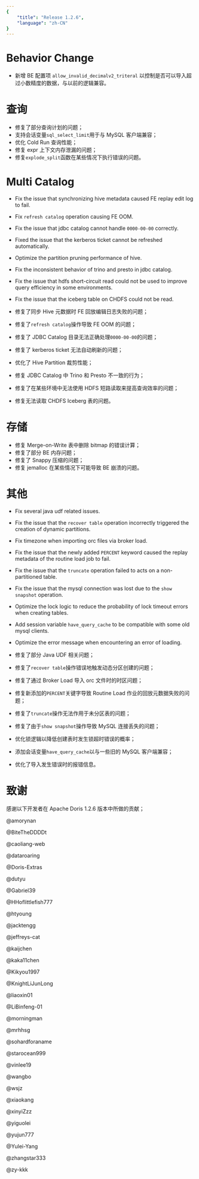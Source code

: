 ```yaml
---
{
    "title": "Release 1.2.6",
    "language": "zh-CN"
}
---
```


<!--
Licensed to the Apache Software Foundation (ASF) under one
or more contributor license agreements.  See the NOTICE file
distributed with this work for additional information
regarding copyright ownership.  The ASF licenses this file
to you under the Apache License, Version 2.0 (the
"License"); you may not use this file except in compliance
with the License.  You may obtain a copy of the License at

  http://www.apache.org/licenses/LICENSE-2.0

Unless required by applicable law or agreed to in writing,
software distributed under the License is distributed on an
"AS IS" BASIS, WITHOUT WARRANTIES OR CONDITIONS OF ANY
KIND, either express or implied.  See the License for the
specific language governing permissions and limitations
under the License.
-->



# Behavior Change

- 新增 BE 配置项 `allow_invalid_decimalv2_triteral` 以控制是否可以导入超过小数精度的数据，与以前的逻辑兼容。


# 查询

- 修复了部分查询计划的问题；
- 支持会话变量`sql_select_limit`用于与 MySQL 客户端兼容；
- 优化 Cold Run 查询性能；
- 修复 expr 上下文内存泄漏的问题；
- 修复`explode_split`函数在某些情况下执行错误的问题。

# Multi Catalog

- Fix the issue that synchronizing hive metadata caused FE replay edit log to fail.
- Fix `refresh catalog` operation causing FE OOM.
- Fix the issue that jdbc catalog cannot handle `0000-00-00` correctly.

- Fixed the issue that the kerberos ticket cannot be refreshed automatically.

- Optimize the partition pruning performance of hive.
- Fix the inconsistent behavior of trino and presto in jdbc catalog.
- Fix the issue that hdfs short-circuit read could not be used to improve query efficiency in some environments.
- Fix the issue that the iceberg table on CHDFS could not be read.
- 修复了同步 Hive 元数据时 FE 回放编辑日志失败的问题；
- 修复了`refresh catalog`操作导致 FE OOM 的问题；
- 修复了 JDBC Catalog 目录无法正确处理`0000-00-00`的问题；
- 修复了 kerberos ticket 无法自动刷新的问题；
- 优化了 Hive Partition 裁剪性能；
- 修复 JDBC Catalog 中 Trino 和 Presto 不一致的行为；
- 修复了在某些环境中无法使用 HDFS 短路读取来提高查询效率的问题；
- 修复无法读取 CHDFS Iceberg 表的问题。

# 存储

- 修复 Merge-on-Write 表中删除 bitmap 的错误计算；
- 修复了部分 BE 内存问题；
- 修复了 Snappy 压缩的问题；
- 修复 jemalloc 在某些情况下可能导致 BE 崩溃的问题。

# 其他

- Fix several java udf related issues.
- Fix the issue that the `recover table` operation incorrectly triggered the creation of dynamic partitions.
- Fix timezone when importing orc files via broker load.
- Fix the issue that the newly added `PERCENT` keyword caused the replay metadata of the routine load job to fail.
- Fix the issue that the `truncate` operation failed to acts on a non-partitioned table.
- Fix the issue that the mysql connection was lost due to the `show snapshot` operation.
- Optimize the lock logic to reduce the probability of lock timeout errors when creating tables.
- Add session variable `have_query_cache` to be compatible with some old mysql clients.
- Optimize the error message when encountering an error of loading.

- 修复了部分 Java UDF 相关问题；
- 修复了`recover table`操作错误地触发动态分区创建的问题；
- 修复了通过 Broker Load 导入 orc 文件时的时区问题；
- 修复新添加的`PERCENT`关键字导致 Routine Load 作业的回放元数据失败的问题；
- 修复了`truncate`操作无法作用于未分区表的问题；
- 修复了由于`show snapshot`操作导致 MySQL 连接丢失的问题；
- 优化锁逻辑以降低创建表时发生锁超时错误的概率；
- 添加会话变量`have_query_cache`以与一些旧的 MySQL 客户端兼容；
- 优化了导入发生错误时的报错信息。

# 致谢

感谢以下开发者在 Apache Doris 1.2.6 版本中所做的贡献；

@amorynan

@BiteTheDDDDt

@caoliang-web

@dataroaring

@Doris-Extras

@dutyu

@Gabriel39

@HHoflittlefish777

@htyoung

@jacktengg

@jeffreys-cat

@kaijchen

@kaka11chen

@Kikyou1997

@KnightLiJunLong

@liaoxin01

@LiBinfeng-01

@morningman

@mrhhsg

@sohardforaname

@starocean999

@vinlee19

@wangbo

@wsjz

@xiaokang

@xinyiZzz

@yiguolei

@yujun777

@Yulei-Yang

@zhangstar333

@zy-kkk